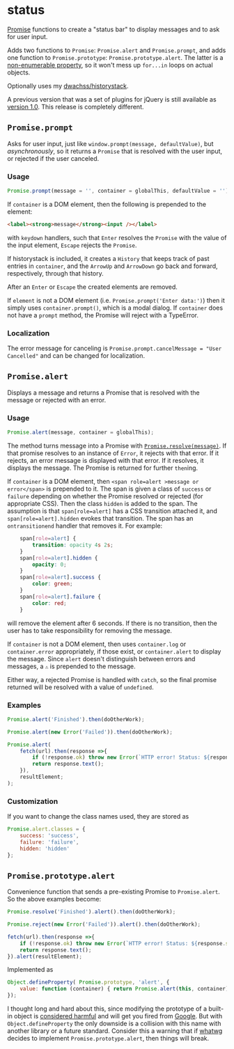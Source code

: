 # status
[Promise](https://developer.mozilla.org/en-US/docs/Web/JavaScript/Reference/Global_Objects/Promise) functions to create a "status bar"
to display messages and to ask for user input.

Adds two functions to `Promise`: `Promise.alert` and `Promise.prompt`, and adds one function to `Promise.prototype`: `Promise.prototype.alert`.
The latter is a [non-enumerable property](https://developer.mozilla.org/en-US/docs/Web/JavaScript/Enumerability_and_ownership_of_properties), so it won't mess up
`for...in` loops on actual objects.

Optionally uses my [dwachss/historystack](https://github.com/dwachss/historystack).

A previous version that was a set of plugins for jQuery is still available as [version 1.0](https://github.com/dwachss/status/releases/tag/v1.0). This release is completely different.

## `Promise.prompt`

Asks for user input, just like `window.prompt(message, defaultValue)`, but *asynchronously*, so it returns a `Promise` that is resolved with the user input,
or rejected if the user canceled.

### Usage

````js
Promise.prompt(message = '', container = globalThis, defaultValue = '').then (response => do something).catch (cancelError => do something else);
````

If `container` is a DOM element, then the following is prepended to the element:

````html
<label><strong>message</strong><input /></label>
````

with `keydown` handlers, such that `Enter` resolves the `Promise` with the value of the input element, `Escape` rejects the `Promise`.

If historystack is included, it creates a `History` that keeps track of past entries in `container`, and the `ArrowUp` and `ArrowDown` go back and forward,
respectively, through that history.

After an `Enter` or `Escape` the created elements are removed.

If `element` is not a DOM element (i.e. `Promise.prompt('Enter data:')`) then it simply uses `container.prompt()`, which is a modal dialog.
If `container` does not have a `prompt` method, the Promise will reject with a TypeError.

### Localization

The error message for canceling is `Promise.prompt.cancelMessage = "User Cancelled"` and can be changed for localization.

## `Promise.alert`

Displays a message and returns a Promise that is resolved with the message or rejected with an error.

### Usage

````js
Promise.alert(message, container = globalThis); 
````

The method turns message into a Promise with [`Promise.resolve(message)`](https://developer.mozilla.org/en-US/docs/Web/JavaScript/Reference/Global_Objects/Promise/resolve).
If that promise resolves to an instance of `Error`, it rejects with that error. If it rejects, an error message is displayed with that error. If it resolves, it displays the
message. The Promise is returned for further `then`ing.

If `container` is a DOM element, then `<span role=alert >message or error</span>` is prepended to it. The span is given a class of `success` or `failure` depending on whether
the Promise resolved or rejected (for appropriate CSS). Then the class `hidden` is added to the span. The assumption is that `span[role=alert]` has a CSS transition attached
it, and `span[role=alert].hidden` evokes that transition. The span has an `ontransitionend` handler that removes it. For example:

````css
	span[role=alert] {
		transition: opacity 4s 2s;
	}
	span[role=alert].hidden {
		opacity: 0;
	}
	span[role=alert].success {
		color: green;
	}
	span[role=alert].failure {
		color: red;
	}
```` 

will remove the element after 6 seconds. If there is no transition, then the user has to take responsibility for removing the message.

If `container` is not a DOM element, then uses `container.log` or `container.error` appropriately, if those exist, or `container.alert` to display the message. 
Since `alert` doesn't distinguish between errors and messages, a `⚠️` is prepended to the message.

Either way, a rejected Promise is handled with `catch`, so the final promise returned will be resolved with a value of `undefined`.

### Examples

````js
Promise.alert('Finished').then(doOtherWork);

Promise.alert(new Error('Failed')).then(doOtherWork);

Promise.alert(
	fetch(url).then(response =>{
		if (!response.ok) throw new Error(`HTTP error! Status: ${response.status}`);
		return response.text();
	}),
	resultElement;
);
````

### Customization

If you want to change the class names used, they are stored as

````js
Promise.alert.classes = {
	success: 'success',
	failure: 'failure',
	hidden: 'hidden'
};
````

## `Promise.prototype.alert`

Convenience function that sends a pre-existing Promise to `Promise.alert`. So the above examples become:

````js
Promise.resolve('Finished').alert().then(doOtherWork);

Promise.reject(new Error('Failed')).alert().then(doOtherWork);

fetch(url).then(response =>{
	if (!response.ok) throw new Error(`HTTP error! Status: ${response.status}`);
	return response.text();
}).alert(resultElement);
````

Implemented as

````js
Object.defineProperty( Promise.prototype, 'alert', {
	value: function (container) { return Promise.alert(this, container) }
});
````

I thought long and hard about this, since modifying the prototype of a built-in object is [considered harmful](https://www.kirupa.com/html5/extending_built_in_objects_javascript.htm) and will get
you fired from [Google](https://google.github.io/styleguide/jsguide.html#disallowed-features-modifying-builtin-objects). But with
`Object.defineProperty` the only downside is a collision with this name with another library or a future standard. Consider this a warning that
if [whatwg](https://whatwg.org/) decides to implement `Promise.prototype.alert`, then things will break.